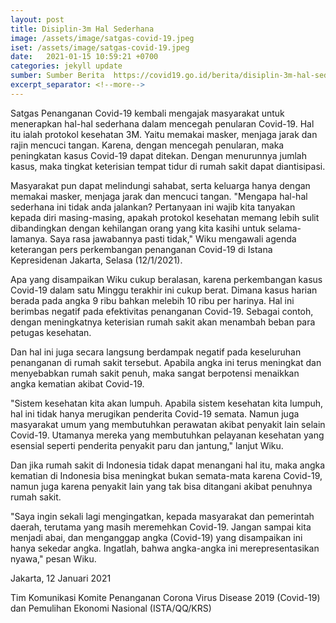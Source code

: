 ```yaml
---
layout: post
title: Disiplin-3m Hal Sederhana
image: /assets/image/satgas-covid-19.jpeg
iset: /assets/image/satgas-covid-19.jpeg
date:   2021-01-15 10:59:21 +0700
categories: jekyll update
sumber: Sumber Berita  https://covid19.go.id/berita/disiplin-3m-hal-sederhana-yang-dapat-menyelamatkan-nyawa
excerpt_separator: <!--more-->
---
```


Satgas Penanganan Covid-19 kembali mengajak masyarakat untuk menerapkan hal-hal sederhana<!--more--> dalam mencegah penularan Covid-19. Hal itu ialah protokol kesehatan 3M. Yaitu memakai masker, menjaga jarak dan rajin mencuci tangan. Karena, dengan mencegah penularan, maka peningkatan kasus Covid-19 dapat ditekan. Dengan menurunnya jumlah kasus, maka tingkat keterisian tempat tidur di rumah sakit dapat diantisipasi. 

Masyarakat pun dapat melindungi sahabat, serta keluarga hanya dengan memakai masker, menjaga jarak dan mencuci tangan. "Mengapa hal-hal sederhana ini tidak anda jalankan? Pertanyaan ini wajib kita tanyakan kepada diri masing-masing, apakah protokol kesehatan memang lebih sulit dibandingkan dengan kehilangan orang yang kita kasihi untuk selama-lamanya. Saya rasa jawabannya pasti tidak," Wiku mengawali agenda keterangan pers perkembangan penanganan Covid-19 di Istana Kepresidenan Jakarta, Selasa (12/1/2021). 

Apa yang disampaikan Wiku cukup beralasan, karena perkembangan kasus Covid-19 dalam satu Minggu terakhir ini cukup berat. Dimana kasus harian berada pada angka 9 ribu bahkan melebih 10 ribu per harinya. Hal ini berimbas negatif pada efektivitas penanganan Covid-19. Sebagai contoh, dengan meningkatnya keterisian rumah sakit akan menambah beban para petugas kesehatan. 

Dan hal ini juga secara langsung berdampak negatif pada keseluruhan penanganan di rumah sakit tersebut. Apabila angka ini terus meningkat dan menyebabkan rumah sakit penuh, maka sangat berpotensi menaikkan angka kematian akibat Covid-19. 

"Sistem kesehatan kita akan lumpuh. Apabila sistem kesehatan kita lumpuh, hal ini tidak hanya merugikan penderita Covid-19 semata. Namun juga masyarakat umum yang membutuhkan perawatan akibat penyakit lain selain Covid-19. Utamanya mereka yang membutuhkan pelayanan kesehatan yang esensial seperti penderita penyakit paru dan jantung," lanjut Wiku. 

Dan jika rumah sakit di Indonesia tidak dapat menangani hal itu, maka angka kematian di Indonesia bisa meningkat bukan semata-mata karena Covid-19, namun juga karena penyakit lain yang tak bisa ditangani akibat penuhnya rumah sakit. 

"Saya ingin sekali lagi mengingatkan, kepada masyarakat dan pemerintah daerah, terutama yang masih meremehkan Covid-19. Jangan sampai kita menjadi abai, dan menganggap angka (Covid-19) yang disampaikan ini hanya sekedar angka. Ingatlah, bahwa angka-angka ini merepresentasikan nyawa," pesan Wiku. 

Jakarta, 12 Januari 2021

Tim Komunikasi Komite Penanganan Corona Virus Disease 2019 (Covid-19) dan Pemulihan Ekonomi Nasional
(ISTA/QQ/KRS)
